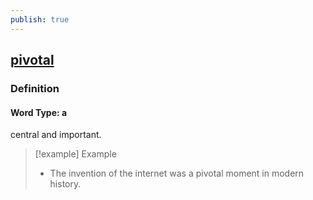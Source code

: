 ```yaml
---
publish: true
---
```


## [pivotal](https://dictionary.cambridge.org/dictionary/english/pivotal)

### Definition
#### Word Type: a
central and important.

>[!example] Example
> - The invention of the internet was a pivotal moment in modern history.

